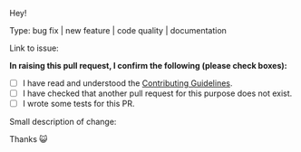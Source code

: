 
Hey!

Type: bug fix | new feature | code quality | documentation

Link to issue:

**In raising this pull request, I confirm the following (please check boxes):**

- [ ] I have read and understood the [Contributing Guidelines](https://github.com/SimonDevelop/reptile-card/blob/master/.github/CONTRIBUTING.md).
- [ ] I have checked that another pull request for this purpose does not exist.
- [ ] I wrote some tests for this PR.

Small description of change:

Thanks :smiley_cat:
